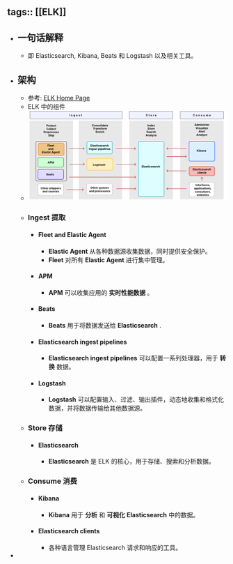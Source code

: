 tags:: [[ELK]]
---

- ## 一句话解释
	- 即 Elasticsearch, Kibana, Beats 和 Logstash 以及相关工具。
- ## 架构
	- 参考: [ELK Home Page](https://www.elastic.co/guide/index.html#viewall)
	- ELK 中的组件
	- ![image.png](../assets/image_1694240174281_0.png)
	- ### Ingest 提取
		- #### Fleet and Elastic Agent
			- **Elastic Agent** 从各种数据源收集数据，同时提供安全保护。
			- **Fleet** 对所有 **Elastic Agent** 进行集中管理。
		- #### APM
			- **APM** 可以收集应用的 **实时性能数据** 。
		- #### Beats
			- **Beats** 用于将数据发送给 **Elasticsearch** .
		- #### Elasticsearch ingest pipelines
			- **Elasticsearch ingest pipelines** 可以配置一系列处理器，用于 **转换** 数据。
		- #### Logstash
			- **Logstash** 可以配置输入、过滤、输出插件，动态地收集和格式化数据，并将数据传输给其他数据源。
	- ### Store 存储
		- #### Elasticsearch
			- **Elasticsearch** 是 ELK 的核心，用于存储、搜索和分析数据。
	- ### Consume 消费
		- #### Kibana
			- **Kibana** 用于 **分析** 和 **可视化** **Elasticsearch** 中的数据。
		- #### Elasticsearch clients
			- 各种语言管理 Elasticsearch 请求和响应的工具。
-